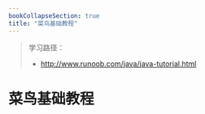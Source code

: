 ```yaml
---
bookCollapseSection: true
title: "菜鸟基础教程"
---
```


> 学习路径：
>
> - http://www.runoob.com/java/java-tutorial.html

# 菜鸟基础教程